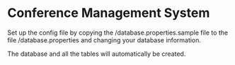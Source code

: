 # Conference Management System

Set up the config file by copying the /database.properties.sample file to the file /database.properties and changing your database information.

The database and all the tables will automatically be created.
